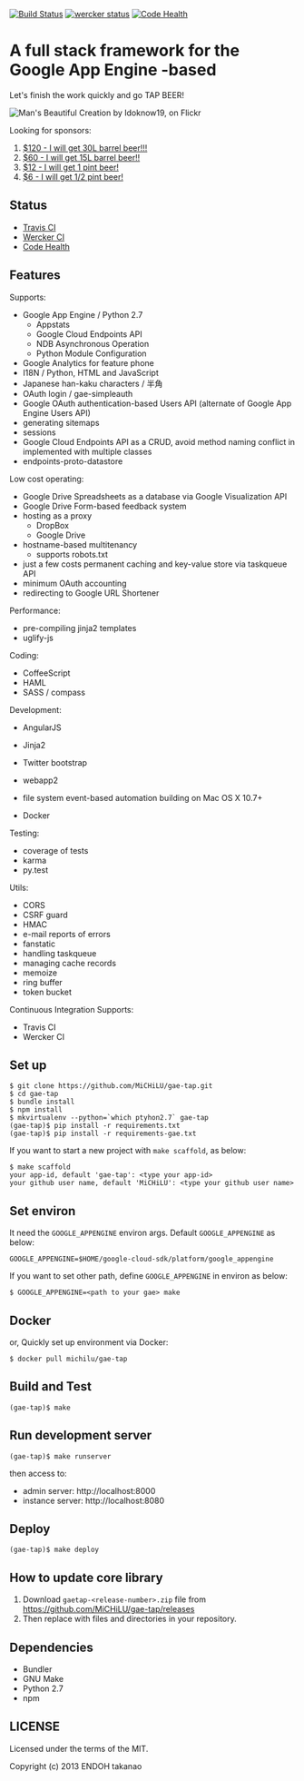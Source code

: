 [![Build Status](https://travis-ci.org/MiCHiLU/gae-tap.svg?branch=master)](https://travis-ci.org/MiCHiLU/gae-tap)
[![wercker status](https://app.wercker.com/status/72878e11dca6d30f174e95253d766075/s/master "wercker status")](https://app.wercker.com/project/bykey/72878e11dca6d30f174e95253d766075)
[![Code Health](https://landscape.io/github/MiCHiLU/gae-tap/master/landscape.svg)](https://landscape.io/github/MiCHiLU/gae-tap/master)

# A full stack framework for the Google App Engine -based

Let's finish the work quickly and go TAP BEER!

![Man's Beautiful Creation by Idoknow19, on Flickr](http://farm5.staticflickr.com/4114/4809856899_e889084816.jpg)

Looking for sponsors:

1. [$120 - I will get 30L barrel beer!!!](https://www.gittip.com/MiCHiLU/)
2. [ $60 - I will get 15L barrel beer!! ](https://www.gittip.com/MiCHiLU/)
3. [ $12 - I will get  1   pint  beer!  ](https://www.gittip.com/MiCHiLU/)
4. [  $6 - I will get 1/2  pint  beer!  ](https://www.gittip.com/MiCHiLU/)

## Status

* [Travis CI](https://travis-ci.org/MiCHiLU/gae-tap)
* [Wercker CI](https://app.wercker.com/project/bykey/72878e11dca6d30f174e95253d766075)
* [Code Health](https://landscape.io/github/MiCHiLU/gae-tap/master)

## Features

Supports:

* Google App Engine / Python 2.7
  * Appstats
  * Google Cloud Endpoints API
  * NDB Asynchronous Operation
  * Python Module Configuration
* Google Analytics for feature phone
* I18N / Python, HTML and JavaScript
* Japanese han-kaku characters / 半角
* OAuth login / gae-simpleauth
* Google OAuth authentication-based Users API (alternate of Google App Engine Users API)
* generating sitemaps
* sessions
* Google Cloud Endpoints API as a CRUD, avoid method naming conflict in implemented with multiple classes
* endpoints-proto-datastore

Low cost operating:

* Google Drive Spreadsheets as a database via Google Visualization API
* Google Drive Form-based feedback system
* hosting as a proxy
  * DropBox
  * Google Drive
* hostname-based multitenancy
  * supports robots.txt
* just a few costs permanent caching and key-value store via taskqueue API
* minimum OAuth accounting
* redirecting to Google URL Shortener

Performance:

* pre-compiling jinja2 templates
* uglify-js

Coding:

* CoffeeScript
* HAML
* SASS / compass

Development:

* AngularJS
* Jinja2
* Twitter bootstrap
* webapp2

* file system event-based automation building on Mac OS X 10.7+
* Docker

Testing:

* coverage of tests
* karma
* py.test

Utils:

* CORS
* CSRF guard
* HMAC
* e-mail reports of errors
* fanstatic
* handling taskqueue
* managing cache records
* memoize
* ring buffer
* token bucket

Continuous Integration Supports:

* Travis CI
* Wercker CI

## Set up

    $ git clone https://github.com/MiCHiLU/gae-tap.git
    $ cd gae-tap
    $ bundle install
    $ npm install
    $ mkvirtualenv --python=`which ptyhon2.7` gae-tap
    (gae-tap)$ pip install -r requirements.txt
    (gae-tap)$ pip install -r requirements-gae.txt

If you want to start a new project with `make scaffold`, as below:

    $ make scaffold
    your app-id, default 'gae-tap': <type your app-id>
    your github user name, default 'MiCHiLU': <type your github user name>

## Set environ

It need the `GOOGLE_APPENGINE` environ args. Default `GOOGLE_APPENGINE` as below:

    GOOGLE_APPENGINE=$HOME/google-cloud-sdk/platform/google_appengine

If you want to set other path, define `GOOGLE_APPENGINE` in environ as below:

    $ GOOGLE_APPENGINE=<path to your gae> make

## Docker

or, Quickly set up environment via Docker:

    $ docker pull michilu/gae-tap

## Build and Test

    (gae-tap)$ make

## Run development server

    (gae-tap)$ make runserver

then access to:

* admin server: http://localhost:8000
* instance server: http://localhost:8080

## Deploy

    (gae-tap)$ make deploy

## How to update core library

1. Download `gaetap-<release-number>.zip` file from https://github.com/MiCHiLU/gae-tap/releases
2. Then replace with files and directories in your repository.

## Dependencies

* Bundler
* GNU Make
* Python 2.7
* npm

## LICENSE

Licensed under the terms of the MIT.

Copyright (c) 2013 ENDOH takanao
